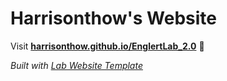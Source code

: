 
# Harrisonthow's Website

Visit **[harrisonthow.github.io/EnglertLab_2.0](https://harrisonthow.github.io/EnglertLab_2.0)** 🚀

_Built with [Lab Website Template](https://greene-lab.gitbook.io/lab-website-template-docs)_

